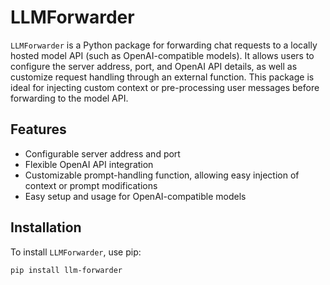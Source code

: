 # LLMForwarder

`LLMForwarder` is a Python package for forwarding chat requests to a locally hosted model API (such as OpenAI-compatible models). It allows users to configure the server address, port, and OpenAI API details, as well as customize request handling through an external function. This package is ideal for injecting custom context or pre-processing user messages before forwarding to the model API.

## Features

- Configurable server address and port
- Flexible OpenAI API integration
- Customizable prompt-handling function, allowing easy injection of context or prompt modifications
- Easy setup and usage for OpenAI-compatible models

## Installation

To install `LLMForwarder`, use pip:

```bash
pip install llm-forwarder

